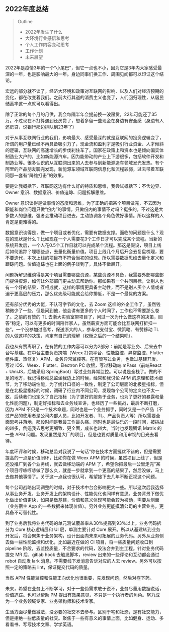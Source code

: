 ## 2022年度总结

> Outline
>
> - 2022年发生了什么
> - 大环境行业感悟和思考
> - 个人工作内容变动思考
> - 工作计划
> - 未来展望



2022年是疫情3年的一个“小尾巴”，但它一点也不小，因为它是3年内大家感受最深的一年，也是影响最大的一年。身边同事们换工作、周围见闻都可以印证这个结论。

宏远的部分就不谈了，经济大环境和政策对互联网的影响、以及人们对经济预期的变化，都在改变着我们。之前大行其道的消费主义也变了，人们回归理性，从居民储蓄率这一点就可以看得出。

除了正常的每个月的月供，我会每隔半年会提前换一波房贷，22年可能还了35万。不过现在不打算遇到还房贷了，想着多留一些现金在身边有安全感（身边有人还房贷，说银行那边排队到23年了）

对于从事互联网行业的我们，影响最大、感受最深的就是互联网的投资逻辑变了，所谓的用户量已经不再具备吸引力了，现金流和盈利才是吸引行业资金、人才倾斜的逻辑，互联网的高速增长的步伐刹住车了。国家在政策上和资本也是倾向偏实体制造业大户的，比如新能源汽车。因为能带动的产业上下游很多，包括软件开发和制造业等。很多认识的从互联网出来的人去参与到新能源造车领域发光发热。有个阿里的产品朋友聊完发现，新能源车领域互联网信息化和流程较弱，过去带着互联网那一套有“降维打击”的效果。

要是让我概括下，互联网这边有什么好的特质和思维，我尝试概括下：不舍边界、Owner 意识、数据意识、价值追踪、问题拆解思维。

Owner 意识谈得是做事情的态度和思维，为了正确的把某个项目做完，不去因为职能和岗位问题只做“份内”的事情。只做份内的事情不对吗？挺多的，不过这是大多数人的思维，强者会推动项目进去，主动协调各个角色做好事情。所以这样的人肯定是更难得的。

数据意识谈得是，做一个项目或者优化，需要有数据支撑。面临的问题是什么？现在的现状是什么？比如现在一个人需要花3个工作日才可以完成某个流程。当新的系统开发后，一个人花0.5个工作日就可以完成某个流程。那这是假设，项目上线后如何追踪？埋哪些点，去量化衡量价值。项目上线几个月后开会去复盘梳理，要不要迭代，本次上线的项目符不符合当初的设想。所以需要数据思维去量化定义和跟踪问题。价值追踪也在上面的例子谈到了，具体不做展开。

问题拆解思维谈得是某个项目需要哪些资源，某些资源不具备，我需要外部哪些部门提供资源，如何让外部部门更主动去帮助你。那如果有一个共同目标，让别人也有一个好的结果，互相成就，这样的事情更具备主动性，而不是别人买个人情或者迫于更高层的压力，那么优先级可能就会给你排低，不是一个最优的方案。



还有部分优秀的大佬，不认可字节的文化，去 Zoom 这样的外企工作了，虽然钱稍微少了一些，但是问到他，他会讲有更多的个人时间了，工作也不需要那么卷了。之前的有赞的 TL 去浙大实验室带项目了，问过一次为什么做这样的决策，回答“稳定，可以有更多的时间陪伴家人，虽然薪资方面可能会比互联网打折扣一些”。一个没参加过高考，保送浙大的人，参与过支付宝、微策略、有赞移动 TL 的人做这样的决策，肯定有自己的理解（权衡之后的一个结果吧）。



我也从有赞离职了，在有赞的工作内容可以分为2部分：前期是写业务、后来去中台写基建。在中台主要负责跨端（Weex 打包平台、性能监控、异常监控、Flutter 组件库、热修复）APM、业务异常监控等。在有赞写过业务，也做过基建开发。写过 iOS、Weex、Flutter、Electron PC 收银，写过移动端 mPass（前端React + UmiJS，后端采用 SpringBoot）写过业务异常监控。可以说是全栈了。做的不足的地方，我记得移动总监坐我边上的时候，经常和我讨论 APM 的原理和技术细节，为了移动端性能，为了统计口径的一致性，制定了公司层面的北极星指标，但是在北极星指标的时候，调研了行业内不同公司，发现每个公司的定义也不太一致，后续我们也定义了自己指标（为了更好的服务于业务，也为了更好的暴露和量化性能问题），制定好指标和去业务线宣讲，也经历了一些挑战，最后不断打磨，因为 APM 不只是一个技术命题，同时也是一个业务抓手，同时又是一个产品（不过产品的使用者是公司内部人员，比如开发者、TL、产品负责人等）所以需要全面思考并落地，那段时间是我最工作最头痛、同时也是最快乐的一段时间，被挑战的越多，倒逼我去思考更细致、更全面，成长也越大。当时也发现腾讯 Matrix 的一些 APM 问题。发现虽然是大厂的项目，但是也要对质量和用审视的目光去看待。



年度环评和时候，移动总监对我说了一句话“你在技术方面挺优不错的，但是需要提高的一点是价值闭环，比如你在做 Weex APM 的时候，虽然项目上线了，但是还没推广到各个业务线，就去做移动端的 APM 了，希望你把最后一公里走完”某个项目哼哧哼哧做了那么久，就差一步就拿到一个更高的结果了，然后没做，马上去做其他事情了。关于这一点我也很认可，希望接下去几年不断正视这个问题。



每个公司战略出现调整的时候，对于技术中台会影响更大一些。所以这次后我选择从事业务开发，业务开发上的架构设计、性能优化也同样有意思。业务背景下做优化做出价值更快，如果是做基建，价值和意义体现可能会较为被动，需要从侧面（业务宿主 App 的一些数据来体现价值）。另外业务更能摸清公司的主营业务，更具备不可替代性。

到了业务后我将业务代码的单元测试覆盖率从30%提高到93%以上。业务代码拆分为 Core 核心逻辑层和 UI 层，单测主要针对 Core 展开。所以从基建转到业务开发后，将会聚焦于业务架构，设计出面向未来可拓展的业务代码。另外从业务侧去做一些性能监控和优化，比如最近在做的 CI 项目，将一些质量问题收口到 pipeline 阶段，去监控质量，不合要求的代码，没法合并到主工程。针对业务代码提交 MR 后，gitlab hook 去触发脚本，review 出来的一些评论和互动都会通过 robot 自动发 lark 消息，不需要线下发消息告诉对应的人去 review。另外可以按照一定的策略去 lint，保证提交代码的质量。

当然 APM 性能监控和性能正向优化也很重要，先发现问题，然后对症下药。



未来，希望在业务上不断学习，对于一些伪需求敢于说不，业务尽量用数据说话，价值追踪。也可以帮助 PM 提出有效果意见，不只是一个执行者的角色。努力成为一个业务领域专家、业务架构师和技术专家。

生活方面尽量做减法，没必要的社交不去参与。区别于宅和社恐，是有社交能力，但是拒绝一些低质量的社交。聚焦于一些有意义的事情上面，比如健身、运动、多看看书、写写技术文章、学学英语。